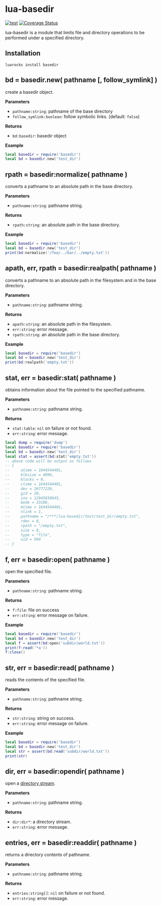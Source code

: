 # lua-basedir

[![test](https://github.com/mah0x211/lua-basedir/actions/workflows/test.yml/badge.svg)](https://github.com/mah0x211/lua-basedir/actions/workflows/test.yml)
[![Coverage Status](https://coveralls.io/repos/github/mah0x211/lua-basedir/badge.svg?branch=master)](https://coveralls.io/github/mah0x211/lua-basedir?branch=master)

lua-basedir is a module that limits file and directory operations to be performed under a specified directory.


## Installation

```
luarocks install basedir
```


## bd = basedir.new( pathname [, follow_symlink] )

create a basedir object.

**Parameters**

- `pathname:string`: pathname of the base directory
- `follow_symlink:boolean`: follow symbolic links. (default: `false`)


**Returns**

- `bd:basedir`: basedir object

**Example**

```lua
local basedir = require('basedir')
local bd = basedir.new('test_dir')
```


## rpath = basedir:normalize( pathname )

converts a pathname to an absolute path in the base directory.

**Parameters**

- `pathname:string`: pathname string.

**Returns**

- `rpath:string`: an absolute path in the base directory.

**Example**

```lua
local basedir = require('basedir')
local bd = basedir.new('test_dir')
print(bd:normalize('/foo/../bar/../empty.txt'))
```


## apath, err, rpath = basedir:realpath( pathname )

converts a pathname to an absolute path in the filesystem and in the base directory.


**Parameters**

- `pathname:string`: pathname string.

**Returns**

- `apath:string`: an absolute path in the filesystem.
- `err:string`: error message.
- `rpath:string`: an absolute path in the base directory.

**Example**

```lua
local basedir = require('basedir')
local bd = basedir.new('test_dir')
print(bd:realpath('empty.txt'))
```


## stat, err = basedir:stat( pathname )

obtains information about the file pointed to the specified pathname.

**Parameters**

- `pathname:string`: pathname string.

**Returns**

- `stat:table`: `nil` on failure or not found.
- `err:string`: error message.

```lua
local dump = require('dump')
local basedir = require('basedir')
local bd = basedir.new('test_dir')
local stat = assert(bd:stat('empty.txt'))
-- above code will be output as follows
-- {
--     atime = 1644544401,
--     blksize = 4096,
--     blocks = 0,
--     ctime = 1644544401,
--     dev = 16777220,
--     gid = 20,
--     ino = 12945838645,
--     mode = 33188,
--     mtime = 1644544401,
--     nlink = 1,
--     pathname = "/***/lua-basedir/test/test_dir/empty.txt",
--     rdev = 0,
--     rpath = "/empty.txt",
--     size = 0,
--     type = "file",
--     uid = 504
-- }
```


## f, err = basedir:open( pathname )

open the specified file.

**Parameters**

- `pathname:string`: pathname string.

**Returns**

- `f:file`: file on success
- `err:string`: error message on failure.

**Example**

```lua
local basedir = require('basedir')
local bd = basedir.new('test_dir')
local f = assert(bd:open('subdir/world.txt'))
print(f:read('*a'))
f:close()
```


## str, err = basedir:read( pathname )

reads the contents of the specified file.

**Parameters**

- `pathname:string`: pathname string.

**Returns**

- `str:string`: string on success.
- `err:string`: error message on failure.

**Example**

```lua
local basedir = require('basedir')
local bd = basedir.new('test_dir')
local str = assert(bd:read('subdir/world.txt'))
print(str)
```


## dir, err = basedir:opendir( pathname )

open a [directory stream](https://github.com/mah0x211/lua-opendir).

**Parameters**

- `pathname:string`: pathname string.

**Returns**

- `dir:dir*`: a directory stream.
- `err:string`: error message.


## entries, err = basedir:readdir( pathname )

returns a directory contents of pathname.

**Parameters**

- `pathname:string`: pathname string.

**Returns**

- `entries:string[]`: `nil` on failure or not found.
- `err:string`: error message.


